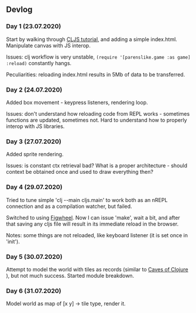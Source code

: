 ## Devlog

### Day 1 (23.07.2020)

Start by walking through [CLJS tutorial](https://clojurescript.org/guides/quick-start), and adding a simple index.html.
Manipulate canvas with JS interop.

Issues: clj workflow is very unstable, `(require '[parenslike.game :as game] :reload)` constantly hangs.

Peculiarities: reloading index.html results in 5Mb of data to be transferred.

### Day 2 (24.07.2020)

Added box movement - keypress listeners, rendering loop.

Issues: don't understand how reloading code from REPL works - sometimes functions are updated, sometimes not. Hard to understand how to properly interop with JS libraries.


### Day 3 (27.07.2020)

Added sprite rendering.

Issues: is constant ctx retrieval bad? What is a proper architecture - should context be obtained once and used to draw everything then?

### Day 4 (29.07.2020)

Tried to tune simple 'clj --main cljs.main' to work both as an nREPL connection and as a compilation watcher, but failed.

Switched to using [Figwheel](https://figwheel.org/tutorial.html). Now I can issue 'make', wait a bit, and after that saving any cljs file will result in its immediate reload in the browser.

Notes: some things are not reloaded, like keyboard listener (it is set once in 'init').

### Day 5 (30.07.2020)

Attempt to model the world with tiles as records (similar to [Caves of Clojure](https://stevelosh.com/blog/2012/07/caves-of-clojure-03-1/) ), but not much success. Started module breakdown.

### Day 6 (31.07.2020)

Model world as map of [x y] -> tile type, render it.
